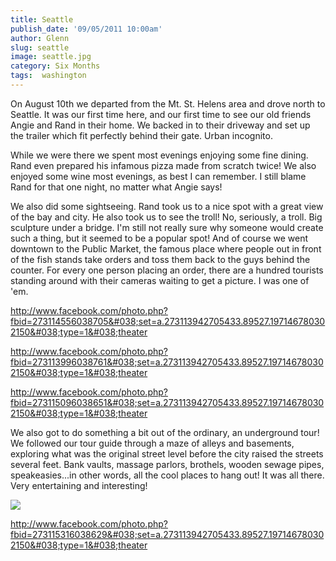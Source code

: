 ```yaml
---
title: Seattle
publish_date: '09/05/2011 10:00am'
author: Glenn
slug: seattle
image: seattle.jpg
category: Six Months
tags:  washington
---
```

On August 10th we departed from the Mt. St. Helens area and drove north to Seattle. It was our first time here, and our first time to see our old friends Angie and Rand in their home. We backed in to their driveway and set up the trailer which fit perfectly behind their gate. Urban incognito.

While we were there we spent most evenings enjoying some fine dining. Rand even prepared his infamous pizza made from scratch twice! We also enjoyed some wine most evenings, as best I can remember. I still blame Rand for that one night, no matter what Angie says!

We also did some sightseeing. Rand took us to a nice spot with a great view of the bay and city. He also took us to see the troll! No, seriously, a troll. Big sculpture under a bridge. I'm still not really sure why someone would create such a thing, but it seemed to be a popular spot! And of course we went downtown to the Public Market, the famous place where people out in front of the fish stands take orders and toss them back to the guys behind the counter. For every one person placing an order, there are a hundred tourists standing around with their cameras waiting to get a picture. I was one of 'em.

http://www.facebook.com/photo.php?fbid=273114556038705&#038;set=a.273113942705433.89527.197146780302150&#038;type=1&#038;theater

http://www.facebook.com/photo.php?fbid=273113996038761&#038;set=a.273113942705433.89527.197146780302150&#038;type=1&#038;theater

http://www.facebook.com/photo.php?fbid=273115096038651&#038;set=a.273113942705433.89527.197146780302150&#038;type=1&#038;theater

We also got to do something a bit out of the ordinary, an underground tour! We followed our tour guide through a maze of alleys and basements, exploring what was the original street level before the city raised the streets several feet. Bank vaults, massage parlors, brothels, wooden sewage pipes, speakeasies...in other words, all the cool places to hang out! It was all there. Very entertaining and interesting!

![](https://lh5.googleusercontent.com/-tnA7IRaztmg/TmUtWuy3k7I/AAAAAAAABl4/uWjxtTuxO4M/s912/P1150007.jpg)

http://www.facebook.com/photo.php?fbid=273115316038629&#038;set=a.273113942705433.89527.197146780302150&#038;type=1&#038;theater